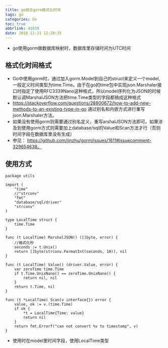 ```yaml
---
title: go结合gorm格式化时间
tags: go
categories: Go
toc: true
abbrlink: 41039
date: 2018-11-21 12:28:35
---
```


- go使用gorm做数据库映射时，数据库里存储时间为UTC时间

## 格式化时间格式
- Go中使用gorm时，通过加入gorm.Model到自己的struct来定义一个model,一般定义时间类型为time.Time。由于在go的time包中实现json.Marshaler接口时指定了使用RFC3339Nano这种格式，所以model序列化为JSON的时候默认调MarshalJSON方法把time.Time类型的字段都搞成这种格式
- https://stackoverflow.com/questions/28800672/how-to-add-new-methods-to-an-existing-type-in-go 通过别名和内嵌方式进行重写json.Marshaler方法。
- 如果没有使用gorm则需要通过别名定义，重写arshalJSON方法即可。如果涉及到使用gorm方式则需要加上database/sql的Value和Scan方法才行（否则时间字段在数据库里没有生成）
- 参见： https://github.com/jinzhu/gorm/issues/1611#issuecomment-329654638。

## 使用方式

```
package utils

import (
	"time"
	//"strconv"
	"fmt"
	"database/sql/driver"
	"strconv"
)

type LocalTime struct {
	time.Time
}

func (t LocalTime) MarshalJSON() ([]byte, error) {
	//格式化秒
	seconds := t.Unix()
	return []byte(strconv.FormatInt(seconds, 10)), nil
}

func (t LocalTime) Value() (driver.Value, error) {
	var zeroTime time.Time
	if t.Time.UnixNano() == zeroTime.UnixNano() {
		return nil, nil
	}
	return t.Time, nil
}

func (t *LocalTime) Scan(v interface{}) error {
	value, ok := v.(time.Time)
	if ok {
		*t = LocalTime{Time: value}
		return nil
	}
	return fmt.Errorf("can not convert %v to timestamp", v)
}
```
- 使用时在model里时间字段，使用LocalTime类型

